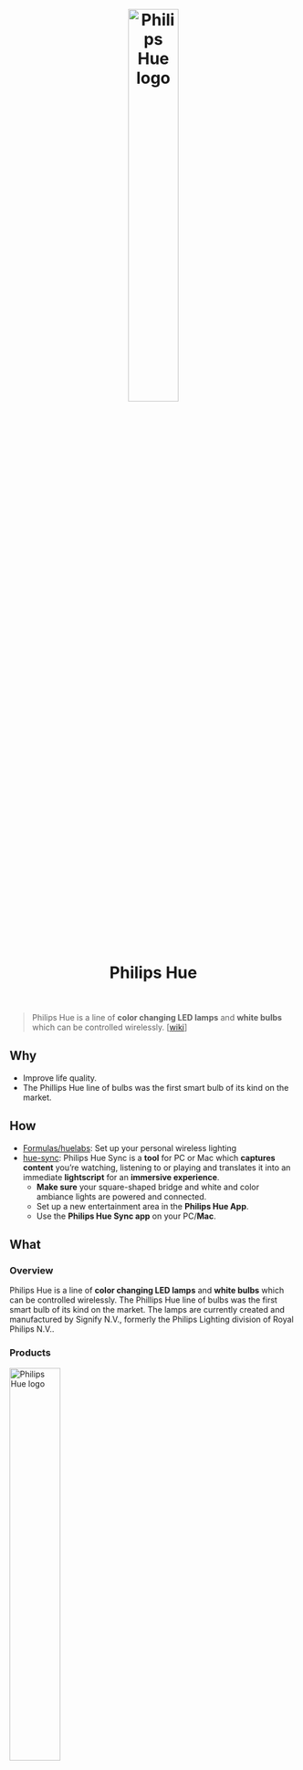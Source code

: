 <h1 align="center">
<br>
	<a href="https://www.wikiwand.com/en/Philips_Hue">
  <img src="https://i.imgur.com/Uyz8Lww.png" alt="Philips Hue logo" width=42%">
  </a>
  <br><br>
Philips Hue 
  <br><br>
</h1>

> Philips Hue is a line of **color changing LED lamps** and **white bulbs** which can be controlled wirelessly. [[wiki](https://www.wikiwand.com/en/Philips_Hue)]

## Why 

* Improve life quality. 
* The Phillips Hue line of bulbs was the first smart bulb of its kind on the market.

## How

* [Formulas/huelabs](https://labs.meethue.com/formulas/huelabs/): Set up your personal wireless lighting 
* [hue-sync](https://www.philips-hue.com/en-hk/entertainment/hue-sync): Philips Hue Sync is a **tool** for PC or Mac which **captures content** you’re watching, listening to or playing and translates it into an immediate **lightscript** for an **immersive experience**.
	* **Make sure** your square-shaped bridge and white and color ambiance lights are powered and connected.
	* Set up a new entertainment area in the **Philips Hue App**.
	* Use the **Philips Hue Sync app** on your PC/**Mac**.


## What 

### Overview

Philips Hue is a line of **color changing LED lamps** and **white bulbs** which can be controlled wirelessly. The Phillips Hue line of bulbs was the first smart bulb of its kind on the market. The lamps are currently created and manufactured by Signify N.V., formerly the Philips Lighting division of Royal Philips N.V..

### Products

<a href="https://www.philips-hue.com/en-us/products">
<img src="https://i.imgur.com/2QOGkzm.png" alt="Philips Hue logo" width=42%">
</a>

* Light bulbs
* Lightstrips
* Accessories
* Recessed lights
* Table lamps
* Ceiling lights
* Floor lamps
* Wall lights
* Spot lights
* Path lights
* Pendant lights
* Starter kits

#### Operation

* In 2016 Philips released a new square shaped v2 bridge which replaces the round v1 bridge. 
* In July 2018, an outdoor version of the Philips Hue suite was introduced, and 
* in October 2018 a suite of entertainment-focused, free-standing light fittings.
* In January 2019 they announced outdoor sensors and lights.
* in **April 2020**, The first generation bridge received **a final software update** which disabled much of the original functionality and forced early adopters to buy [new hardware](https://www.smartlampen.nl/item/philips-hue-bridge/) in order to continue using their light bulbs.


### Others

* Color ranges
* Bluetooth bulbs
* Security concern
* Reception
* Gallery
* [Release notes](https://www.philips-hue.com/en-us/support/release-notes)
* [product specs](https://www.philips-hue.com/en-us/p/hue-white-and-color-ambiance-3-pack-e26/046677562786#specifications)


## FAQs

#### Q: What is the Subconscious Effect of Colored Lighting?

A: 

* **RED** – The boldest of the colors, red has been known to not only have an impact on an individual’s appetite, it can also help to paint things in a more urgent light.
* **BLUE** – Calm and peaceful, blue has been used by many large companies for the sense of security it provides. Blue light has also been shown to increase productivity
* **PURPLE** – Purple’s effects are directed at the creative mind. Whether it’s solving complex logistical problems or deciding on the twist in your next chapter, this hue will help harness your creative energies.
* **GREEN** – Because this color is especially easy on the eyes (it really does cause the least amount of eye strain!), it’s ideal for creating harmony and peace.
* **ORANGE & YELLOW** – If there’s ever been a more joyful color than orange and yellow, we have yet to find it. These two hues are particularly great at adding a bit of optimism to your day.

source:

* [The Subconscious Effect of Colored Lighting](http://applications.nam.lighting.philips.com/blog/index.php/2015/08/06/the-subconscious-effect-of-colored-lighting/#:~:text=Green%20light%20can%20also%20enhance,muscle%20energy%20and%20mental%20activity.)
* [Color Psychology And Smart Lighting: Setting The Mood With Interior Design](https://www.fluxsmartlighting.com/blogs/news/color-psychology-and-smart-lighting-setting-the-mood)
* [The Psychological Impact of Light and Color](https://www.tcpi.com/psychological-impact-light-color/)


#### Q: What is Hue Labs?

A: At Hue Labs we are interested to find ways to get more out of your Hue system. But more is not always better, and we want to know what is **valuable** to you. And the best way to find that out is to simply ask you! Therefore we created Hue Labs, a platform where anyone with a Hue system can test early stage **prototypes** and **concepts**. Your feedback can truly make a difference!

source: [labs.meethue.com](https://labs.meethue.com/about)

#### Q: What is meaning of information below?

A:Hue > Settings > light setup: 

* Name: 
* Manufacturer:
* Model: [Completed Philips Hue product model list(US)](https://homeautotechs.com/philips-hue-light-models-full-list/)
* **SW**: internal namefor thesoftware ofthe Hueapp by [help desk](https://i.imgur.com/5JXhn7k.png)
* Room: 

#### Q: What is the best way to ask about the product?

A: Turn to Help Desk: [Live chat at the bottom-right corner](https://www.philips-hue.com/en-us/products)

#### Q: How to Control Philips Hue Lights From Your Mac?

A: 

* Option 1: Use the Home App
* Option 2: Talk to Siri
* Option 3: Install Colors for Hue


source: [howtogeek.com](https://www.howtogeek.com/689948/how-to-control-philips-hue-lights-from-your-mac/)